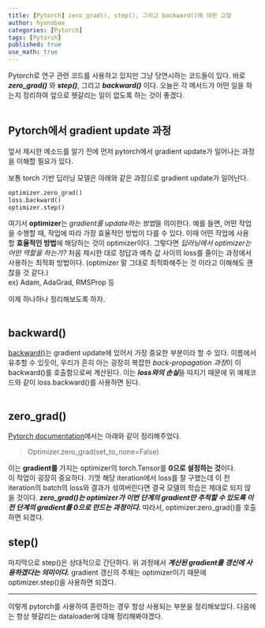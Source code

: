 ```yaml
---
title: [Pytorch] zero_grad(), step(), 그리고 backward()에 대한 고찰
author: hyunobae
categories: [Pytorch]
tags: [Pytorch]
published: true
use_math: true
---
```


Pytorch로 연구 관련 코드를 사용하고 있지만 그냥 당연시하는 코드들이 있다. 바로 ***zero_grad()*** 와 ***step()***, 그리고 ***backward()*** 이다. 오늘은 각 메서드가 어떤 일을 하는지 정리하여 앞으로 헷갈리는 일이 없도록 하는 것이 좋겠다.<br><br>


## Pytorch에서 gradient update 과정
앞서 제시한 메소드를 알기 전에 먼저 pytorch에서 gradient update가 일어나는 과정을 이해할 필요가 있다. 

보통 torch 기반 딥러닝 모델은 아래와 같은 과정으로 gradient update가 일어난다.

``` python
optimizer.zero_grad()
loss.backward()
optimizer.step() 
```

여기서 **optimizer**는 *gradient를 update하는 방법*을 의미한다. 예를 들면, 어떤 작업을 수행할 때, 작업에 따라 가장 효율적인 방법이 다를 수 있다. 이때 어떤 작업에 사용 할 **효율적인 방법**에 해당하는 것이 optimizer이다. 그렇다면 *딥러닝에서 optimizer는 어떤 역할을 하는가?* 처음 제시한 대로 정답과 예측 값 사이의 loss를 줄이는 과정에서 사용하는 최적화 방법이다. (optimizer 말 그대로 최적화해주는 것 이라고 이해해도 괜찮을 것 같다.)<br>
ex) Adam, AdaGrad, RMSProp 등

이제 하나하나 정리해보도록 하자.<br><br>


## backward()
[backward()](https://pytorch.org/docs/stable/generated/torch.Tensor.backward.html?highlight=backward#torch.Tensor.backward)는 gradient update에 있어서 가장 중요한 부분이라 할 수 있다. 이름에서 유추할 수 있듯이, 우리가 흔히 아는 굉장히 복잡한 *back-propagation 과정*이 이 backward()를 호출함으로써 계산된다. 이는 ***loss와의 손실***을 따지기 때문에 위 예제코드와 같이 loss.backward()를 사용하면 된다.<br><br>


## zero_grad()
[Pytorch documentation](https://pytorch.org/docs/stable/generated/torch.optim.Optimizer.zero_grad.html)에서는 아래와 같이 정리해주었다. 
>Optimizer.zero_grad(set_to_none=False)
>
이는 **gradient를** 가지는 optimizer의 torch.Tensor를 **0으로 설정하는 것**이다. <br>
이 작업이 굉장히 중요하다. 기껏 해당 iteration에서 loss를 잘 구했는데 이 전 iteration의 batch의 loss와 결과가 섞여버린다면 결국 모델의 학습은 제대로 되지 않을 것이다. ***zero_grad()는 optimizer가 이번 단계의 gradient만 추적할 수 있도록 이 전 단계의 gradient를 0으로 만드는 과정이다.*** 따라서, optimizer.zero_grad()를 호출하면 되겠다. <br>


## step()
마지막으로 step()은 상대적으로 간단하다. 위 과정에서 ***계산된 gradient를 갱신에 사용하겠다는 의미이다.*** gradient 갱신의 주체는 optimizer이기 때문에 optimizer.step()을 사용하면 되겠다.

---
이렇게 pytorch를 사용하여 훈련하는 경우 항상 사용되는 부분을 정리해보았다. 다음에는 항상 헷갈리는 dataloader에 대해 정리해봐야겠다.